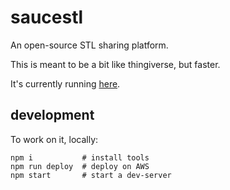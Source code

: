 # saucestl

An open-source STL sharing platform.

This is meant to be a bit like thingiverse, but faster.

It's currently running [here](https://dhv3nilyqio26.cloudfront.net).

## development

To work on it, locally:

```
npm i           # install tools
npm run deploy  # deploy on AWS
npm start       # start a dev-server
```